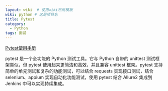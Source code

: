 ```yaml
---
layout: wiki  # 使用wiki布局模板
wiki: python # 这是项目名
title: Pytest
category:
  - Python
tags: 面试
---
```


[Pytest使用手册](https://learning-pytest.readthedocs.io/zh/latest/doc/intro/getting-started.html)

pytest 是一个全功能的 Python 测试工具。它与 Python 自带的 unittest 测试框架类似，但 pytest 使用起来更简洁和高效，并且兼容 unittest 框架。pytest 支持简单的单元测试和复杂的功能测试，可以结合 requests 实现接口测试，结合 selenium、appium 实现自动化功能测试，使用 pytest 结合 Allure2 集成到 Jenkins 中可以实现持续集成。